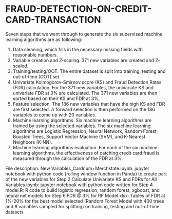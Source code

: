 # FRAUD-DETECTION-ON-CREDIT-CARD-TRANSACTION

Seven steps that we went through to generate the six supervised machine learning algorithms are as following: 
1.	Data cleaning, which fills in the necessary missing fields with reasonable numbers. 
2.	Variable creation and Z-scaling. 371 new variables are created and Z-scaled. 
3.	Training/testing/OOT. The entire dataset is split into training, testing and out-of-time (OOT) set. 
4.	Univariate Kolmogorov-Smirnov score (KS) and Fraud Detection Rates (FDR) calculation. For the 371 new variables, the univariate KS and univariate FDR at 3% are calculated. The 371 new variables are then sorted based on their KS and FDR at 3%. 
5.	Feature selection. The 186 new variables that have the high KS and FDR are first selected. A forward selection is then performed on the 186 variables to come up with 20 variables. 
6.	Machine learning algorithms. Six machine learning algorithms are trained by using the selected variables. The six machine learning algorithms are Logistic Regression, Neural Network, Random Forest, Boosted Trees, Support Vector Machine (SVM), and K-Nearest Neighbors (K-NN). 
7.	Machine learning algorithms evaluation. For each of the six machine learning algorithms, the effectiveness of catching credit card fraud is measured through the calculation of the FDR at 3%. 


File description:
New Variables_Cardnum+Merchstate.ipynb: jupyter notebook with python code (rolling window function in Panda) to create part of the new variables for Step 2
Calculate Univariate KS and FDRs for All Variables.ipynb: jupyter notebook with python code written for Step 4
model.R: R code to build logistic regression, random forest, xgboost, and neural net models for Step 6
FDR @ 3% for RF Model.xlsx: Tables of FDR at 1%-20% for the best model selected (Random Forest Model with 400 trees and 8 variables sampled for splitting) on training, testing and out-of-time datasets
